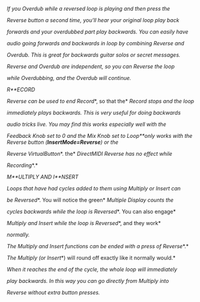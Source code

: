 *If you* *Overdub* *while a reversed loop is playing and then press the*

*Reverse* *button a second time, you’ll hear your original loop play back*

*forwards and your overdubbed part play backwards. You can easily have*

*audio going forwards and backwards in loop by combining* *Reverse* *and*

*Overdub.* *This is great for backwards guitar solos or secret messages.*

*Reverse and Overdub are independent, so you can Reverse the loop*

*while Overdubbing, and the Overdub will continue.*

*R**ECORD*

*Reverse* *can be used to end* *Record**, so that the* *Record* *stops and the loop*

*immediately plays backwards. This is very useful for doing backwards*

*audio tricks live. You may find this works especially well with the*

*Feedback Knob* *set to* *0* *and the* *Mix Knob* *set to* *Loop**only works with the* *Reverse* *button (**InsertMode=Reverse**) or the*

*Reverse VirtualButton**. the* *DirectMIDI Reverse* *has no effect while*

*Recording**.*

*M**ULTIPLY AND* *I**NSERT*

*Loops that have had cycles added to them using* *Multiply* *or* *Insert* *can*

*be* *Reversed**. You will notice the green* *Multiple Display* *counts the*

*cycles backwards while the loop is* *Reversed**. You can also engage*

*Multiply* *and* *Insert* *while the loop is* *Reversed**, and they work*

*normally.*

*The* *Multiply* *and* *Insert* *functions can be ended with a press of* *Reverse**.*

*The* *Multiply* *(or* *Insert**) will round off exactly like it normally would.*

*When it reaches the end of the cycle, the whole loop will immediately*

*play backwards. In this way you can go directly from* *Multiply* *into*

*Reverse* *without extra button presses.*